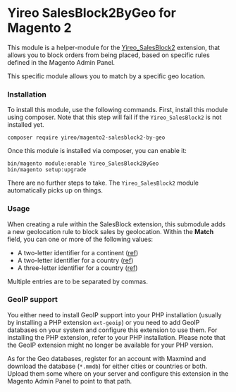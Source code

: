 # Yireo SalesBlock2ByGeo for Magento 2
This module is a helper-module for the [Yireo_SalesBlock2](https://www.yireo.com/software/magento-extensions/salesblock2) extension, that allows you to block orders from being placed, based on specific rules defined in the Magento Admin Panel.

This specific module allows you to match by a specific geo location. 

### Installation
To install this module, use the following commands. First, install this module using composer. Note that this step will fail if the `Yireo_SalesBlock2` is not installed yet.
 
    composer require yireo/magento2-salesblock2-by-geo
    
Once this module is installed via composer, you can enable it:

    bin/magento module:enable Yireo_SalesBlock2ByGeo
    bin/magento setup:upgrade

There are no further steps to take. The `Yireo_SalesBlock2` module automatically picks up on things.

### Usage
When creating a rule within the SalesBlock extension, this submodule adds a new geolocation rule to block
sales by geolocation. Within the **Match** field, you can one or more of the following values:

- A two-letter identifier for a continent ([ref](https://www.php.net/manual/en/function.geoip-continent-code-by-name.php))
- A two-letter identifier for a country ([ref](https://dev.maxmind.com/geoip/legacy/codes/iso3166/))
- A three-letter identifier for a country ([ref](https://en.wikipedia.org/wiki/ISO_3166-1_alpha-3))

Multiple entries are to be separated by commas.

### GeoIP support
You either need to install GeoIP support into your PHP installation (usually by installing a PHP extension `ext-geoip`) or you need to add GeoIP databases on your system and configure this extension to use them. For installing the PHP extension, refer to your PHP installation. Please note that the GeoIP extension might no longer be available for your PHP version.

As for the Geo databases, register for an account with Maxmind and download the database (`*.mmdb`) for either cities or countries or both. Upload them some where on your server and configure this extension in the Magento Admin Panel to point to that path.
